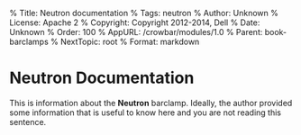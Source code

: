% Title: Neutron documentation
% Tags: neutron
% Author: Unknown
% License: Apache 2
% Copyright: Copyright 2012-2014, Dell 
% Date: Unknown
% Order: 100
% AppURL: /crowbar/modules/1.0
% Parent: book-barclamps
% NextTopic: root
% Format: markdown

# Neutron Documentation

This is information about the **Neutron** barclamp. Ideally, the author provided some information that is 
useful to know here and you are not reading this sentence.
